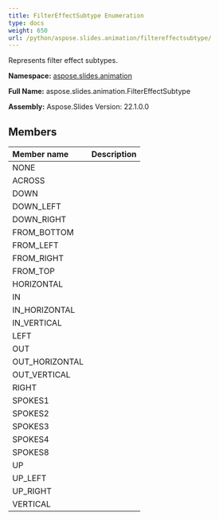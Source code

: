 ```yaml
---
title: FilterEffectSubtype Enumeration
type: docs
weight: 650
url: /python/aspose.slides.animation/filtereffectsubtype/
---
```


Represents filter effect subtypes.

**Namespace:** [aspose.slides.animation](/python/aspose.slides.animation/)

**Full Name:** aspose.slides.animation.FilterEffectSubtype

**Assembly:**  Aspose.Slides Version: 22.1.0.0

## **Members**
|**Member name**|**Description**|
| :- | :- |
|NONE||
|ACROSS||
|DOWN||
|DOWN_LEFT||
|DOWN_RIGHT||
|FROM_BOTTOM||
|FROM_LEFT||
|FROM_RIGHT||
|FROM_TOP||
|HORIZONTAL||
|IN||
|IN_HORIZONTAL||
|IN_VERTICAL||
|LEFT||
|OUT||
|OUT_HORIZONTAL||
|OUT_VERTICAL||
|RIGHT||
|SPOKES1||
|SPOKES2||
|SPOKES3||
|SPOKES4||
|SPOKES8||
|UP||
|UP_LEFT||
|UP_RIGHT||
|VERTICAL||
